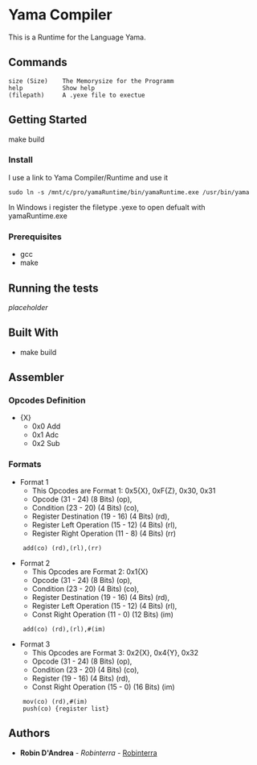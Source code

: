 # Yama Compiler

This is a Runtime for the Language Yama.

## Commands
```
size (Size)    The Memorysize for the Programm
help           Show help
(filepath)     A .yexe file to exectue
```

## Getting Started

make build

### Install
I use a link to Yama Compiler/Runtime and use it
```
sudo ln -s /mnt/c/pro/yamaRuntime/bin/yamaRuntime.exe /usr/bin/yama
```
In Windows i register the filetype .yexe to open defualt with yamaRuntime.exe

### Prerequisites

* gcc
* make

## Running the tests

*placeholder*

## Built With

* make build

## Assembler
### Opcodes Definition
 * {X}
    - 0x0 Add
    - 0x1 Adc
    - 0x2 Sub
### Formats
 * Format 1
    - This Opcodes are Format 1: 0x5{X}, 0xF{Z}, 0x30, 0x31
    - Opcode (31 - 24) (8 Bits) (op),
    - Condition (23 - 20) (4 Bits) (co),
    - Register Destination (19 - 16) (4 Bits) (rd),
    - Register Left Operation (15 - 12) (4 Bits) (rl),
    - Register Right Operation (11 - 8) (4 Bits) (rr)
```
    add(co) (rd),(rl),(rr)
```
 * Format 2
    - This Opcodes are Format 2: 0x1{X}
    - Opcode (31 - 24) (8 Bits) (op),
    - Condition (23 - 20) (4 Bits) (co),
    - Register Destination (19 - 16) (4 Bits) (rd),
    - Register Left Operation (15 - 12) (4 Bits) (rl),
    - Const Right Operation (11 - 0) (12 Bits) (im)
```
    add(co) (rd),(rl),#(im)
```
* Format 3
    - This Opcodes are Format 3: 0x2{X}, 0x4{Y}, 0x32
    - Opcode (31 - 24) (8 Bits) (op),
    - Condition (23 - 20) (4 Bits) (co),
    - Register (19 - 16) (4 Bits) (rd),
    - Const Right Operation (15 - 0) (16 Bits) (im)
```
    mov(co) (rd),#(im)
    push(co) {register list}
```
## Authors

* **Robin D'Andrea** - *Robinterra* - [Robinterra](https://github.com/Robinterra)
